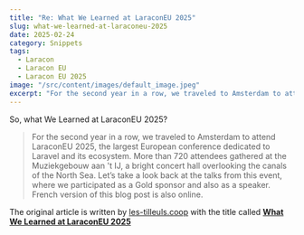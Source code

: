 ```yaml
---
title: "Re: What We Learned at LaraconEU 2025"
slug: what-we-learned-at-laraconeu-2025
date: 2025-02-24
category: Snippets
tags:
  - Laracon
  - Laracon EU
  - Laracon EU 2025
image: "/src/content/images/default_image.jpeg"
excerpt: "For the second year in a row, we traveled to Amsterdam to attend LaraconEU 2025, the largest European conference dedicated to Laravel and its ecosystem. More than 720 attendees gathered at the Muziekgebouw aan 't IJ, a bright concert hall overlooking the canals of the North Sea. Let’s take a look back at the talks from this event, where we participated as a Gold sponsor and also as a speaker. French version of this blog post is also online."
---
```


So, what We Learned at LaraconEU 2025? 

> For the second year in a row, we traveled to Amsterdam to attend LaraconEU 2025, the largest European conference dedicated to Laravel and its ecosystem. More than 720 attendees gathered at the Muziekgebouw aan 't IJ, a bright concert hall overlooking the canals of the North Sea. Let’s take a look back at the talks from this event, where we participated as a Gold sponsor and also as a speaker. French version of this blog post is also online.

The original article is written by [les-tilleuls.coop](https://les-tilleuls.coop) with the title called [**What We Learned at LaraconEU 2025**](https://les-tilleuls.coop/en/blog/what-we-learned-at-laraconeu-2025)
